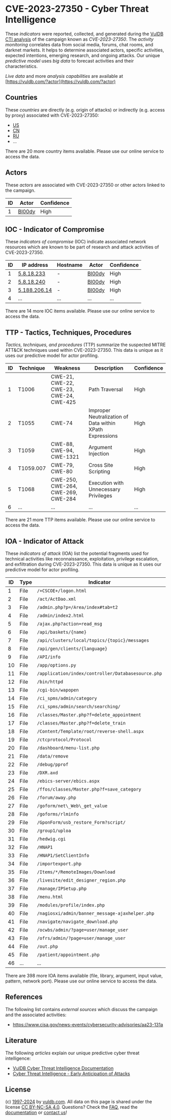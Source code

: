 # CVE-2023-27350 - Cyber Threat Intelligence

These _indicators_ were reported, collected, and generated during the [VulDB CTI analysis](https://vuldb.com/?kb.cti) of the campaign known as _CVE-2023-27350_. The _activity monitoring_ correlates data from social media, forums, chat rooms, and darknet markets. It helps to determine associated actors, specific activities, expected intentions, emerging research, and ongoing attacks. Our unique _predictive model_ uses _big data_ to forecast activities and their characteristics.

_Live data_ and more _analysis capabilities_ are available at [https://vuldb.com/?actor](https://vuldb.com/?actor)

## Countries

These _countries_ are directly (e.g. origin of attacks) or indirectly (e.g. access by proxy) associated with CVE-2023-27350:

* [US](https://vuldb.com/?country.us)
* [CN](https://vuldb.com/?country.cn)
* [RU](https://vuldb.com/?country.ru)
* ...

There are 20 more country items available. Please use our online service to access the data.

## Actors

These _actors_ are associated with CVE-2023-27350 or other actors linked to the campaign.

ID | Actor | Confidence
-- | ----- | ----------
1 | [Bl00dy](https://vuldb.com/?actor.bl00dy) | High

## IOC - Indicator of Compromise

These _indicators of compromise_ (IOC) indicate associated network resources which are known to be part of research and attack activities of CVE-2023-27350.

ID | IP address | Hostname | Actor | Confidence
-- | ---------- | -------- | ----- | ----------
1 | [5.8.18.233](https://vuldb.com/?ip.5.8.18.233) | - | [Bl00dy](https://vuldb.com/?actor.bl00dy) | High
2 | [5.8.18.240](https://vuldb.com/?ip.5.8.18.240) | - | [Bl00dy](https://vuldb.com/?actor.bl00dy) | High
3 | [5.188.206.14](https://vuldb.com/?ip.5.188.206.14) | - | [Bl00dy](https://vuldb.com/?actor.bl00dy) | High
4 | ... | ... | ... | ...

There are 14 more IOC items available. Please use our online service to access the data.

## TTP - Tactics, Techniques, Procedures

_Tactics, techniques, and procedures_ (TTP) summarize the suspected MITRE ATT&CK techniques used within CVE-2023-27350. This data is unique as it uses our predictive model for actor profiling.

ID | Technique | Weakness | Description | Confidence
-- | --------- | -------- | ----------- | ----------
1 | T1006 | CWE-21, CWE-22, CWE-23, CWE-24, CWE-425 | Path Traversal | High
2 | T1055 | CWE-74 | Improper Neutralization of Data within XPath Expressions | High
3 | T1059 | CWE-88, CWE-94, CWE-1321 | Argument Injection | High
4 | T1059.007 | CWE-79, CWE-80 | Cross Site Scripting | High
5 | T1068 | CWE-250, CWE-264, CWE-269, CWE-284 | Execution with Unnecessary Privileges | High
6 | ... | ... | ... | ...

There are 21 more TTP items available. Please use our online service to access the data.

## IOA - Indicator of Attack

These _indicators of attack_ (IOA) list the potential fragments used for technical activities like reconnaissance, exploitation, privilege escalation, and exfiltration during CVE-2023-27350. This data is unique as it uses our predictive model for actor profiling.

ID | Type | Indicator | Confidence
-- | ---- | --------- | ----------
1 | File | `/+CSCOE+/logon.html` | High
2 | File | `/act/ActDao.xml` | High
3 | File | `/admin.php?p=/Area/index#tab=t2` | High
4 | File | `/admin/index2.html` | High
5 | File | `/ajax.php?action=read_msg` | High
6 | File | `/api/baskets/{name}` | High
7 | File | `/api/clusters/local/topics/{topic}/messages` | High
8 | File | `/api/gen/clients/{language}` | High
9 | File | `/API/info` | Medium
10 | File | `/app/options.py` | High
11 | File | `/application/index/controller/Databasesource.php` | High
12 | File | `/bin/httpd` | Medium
13 | File | `/cgi-bin/wapopen` | High
14 | File | `/ci_spms/admin/category` | High
15 | File | `/ci_spms/admin/search/searching/` | High
16 | File | `/classes/Master.php?f=delete_appointment` | High
17 | File | `/classes/Master.php?f=delete_train` | High
18 | File | `/Content/Template/root/reverse-shell.aspx` | High
19 | File | `/ctcprotocol/Protocol` | High
20 | File | `/dashboard/menu-list.php` | High
21 | File | `/data/remove` | Medium
22 | File | `/debug/pprof` | Medium
23 | File | `/DXR.axd` | Medium
24 | File | `/ebics-server/ebics.aspx` | High
25 | File | `/ffos/classes/Master.php?f=save_category` | High
26 | File | `/forum/away.php` | High
27 | File | `/goform/net\_Web\_get_value` | High
28 | File | `/goforms/rlminfo` | High
29 | File | `/GponForm/usb_restore_Form?script/` | High
30 | File | `/group1/uploa` | High
31 | File | `/hedwig.cgi` | Medium
32 | File | `/HNAP1` | Low
33 | File | `/HNAP1/SetClientInfo` | High
34 | File | `/importexport.php` | High
35 | File | `/Items/*/RemoteImages/Download` | High
36 | File | `/livesite/edit_designer_region.php` | High
37 | File | `/manage/IPSetup.php` | High
38 | File | `/menu.html` | Medium
39 | File | `/modules/profile/index.php` | High
40 | File | `/nagiosxi/admin/banner_message-ajaxhelper.php` | High
41 | File | `/navigate/navigate_download.php` | High
42 | File | `/ocwbs/admin/?page=user/manage_user` | High
43 | File | `/ofrs/admin/?page=user/manage_user` | High
44 | File | `/out.php` | Medium
45 | File | `/patient/appointment.php` | High
46 | ... | ... | ...

There are 398 more IOA items available (file, library, argument, input value, pattern, network port). Please use our online service to access the data.

## References

The following list contains _external sources_ which discuss the campaign and the associated activities:

* https://www.cisa.gov/news-events/cybersecurity-advisories/aa23-131a

## Literature

The following _articles_ explain our unique predictive cyber threat intelligence:

* [VulDB Cyber Threat Intelligence Documentation](https://vuldb.com/?kb.cti)
* [Cyber Threat Intelligence - Early Anticipation of Attacks](https://www.scip.ch/en/?labs.20201022)

## License

(c) [1997-2024](https://vuldb.com/?kb.changelog) by [vuldb.com](https://vuldb.com/?kb.about). All data on this page is shared under the license [CC BY-NC-SA 4.0](https://creativecommons.org/licenses/by-nc-sa/4.0/). Questions? Check the [FAQ](https://vuldb.com/?kb.faq), read the [documentation](https://vuldb.com/?kb) or [contact us](https://vuldb.com/?contact)!
